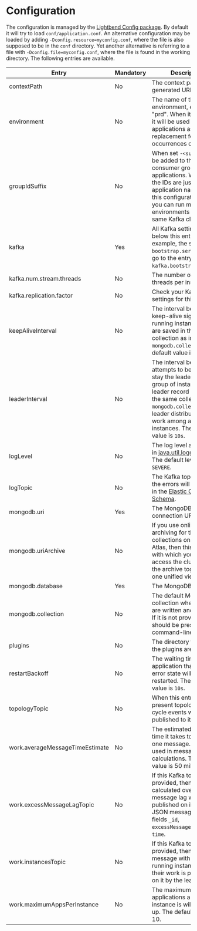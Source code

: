 # Configuration

The configuration is managed by the 
[Lightbend Config package](https://github.com/lightbend/config). By default it will try to load `conf/application.conf`. An alternative configuration may be loaded by adding `-Dconfig.resource=myconfig.conf`, where the file is also supposed to be in the `conf` directory. Yet another alternative is referring to a file with `-Dconfig.file=myconfig.conf`, where the file is found in the working directory. The following entries are available.

|Entry|Mandatory|Description|
|---|---|---|
|contextPath|No|The context path used in generated URLs.|
|environment|No|The name of the environment, e.g. "tst", "prd". When it is present it will be used for the applications as a replacement for occurrences of `${ENV}`.|
|groupIdSuffix|No|When set `-<suffix>` will be added to the consumer group ID of the applications. Without it the IDs are just the application names. With this configuration field you can run multiple environments on the same Kafka cluster.|
|kafka|Yes|All Kafka settings come below this entry. So for example, the setting `bootstrap.servers` would go to the entry `kafka.bootstrap.servers`.|
|kafka.num.stream.threads|No|The number of worker threads per instance.|
|kafka.replication.factor|No|Check your Kafka cluster settings for this.|
|keepAliveInterval|No|The interval between keep-alive signals from a running instance. These are saved in the same collection as in `mongodb.collection`. The default value is `10s`.|
|leaderInterval|No|The interval between attempts to become or stay the leader of a group of instances. The leader record is saved in the same collection as in `mongodb.collection`. The leader distributes the work among all instances. The default value is `10s`.|
|logLevel|No|The log level as defined in [java.util.logging.Level](https://docs.oracle.com/javase/8/docs/api/java/util/logging/Level.html). The default level is `SEVERE`.|
|logTopic|No|The Kafka topic where the errors will be logged in the [Elastic Common Schema](https://www.elastic.co/guide/en/ecs/current/index.html).|
|mongodb.uri|Yes|The MongoDB connection URL.|
|mongodb.uriArchive|No|If you use online archiving for the event collections on MongoDB Atlas, then this is the URL with which you can access the cluster and the archive together in one unified view.| 
|mongodb.database|Yes|The MongoDB database.|
|mongodb.collection|No|The default MongoDB collection where builds are written and run from. If it is not provided then it should be present in the command-line.|
|plugins|No|The directory from where the plugins are loaded.|
|restartBackoff|No|The waiting time before a application that was in an error state will be restarted. The default value is `10s`.|
|topologyTopic|No|When this entry is present topology life cycle events will be published to it.|
|work.averageMessageTimeEstimate|No|The estimated average time it takes to process one message. This is used in message lag calculations. The default value is 50 milliseconds.|
|work.excessMessageLagTopic|No|If this Kafka topic is provided, then the calculated overall message lag will be published on it. This is a JSON message with the fields `_id`, `excessMessageLag` and `time`.|
|work.instancesTopic|No|If this Kafka topic is provided, then a message with all the running instances and their work is published on it by the leader.|
|work.maximumAppsPerInstance|No|The maximum number of applications a running instance is willing to pick up. The default value is 10.|